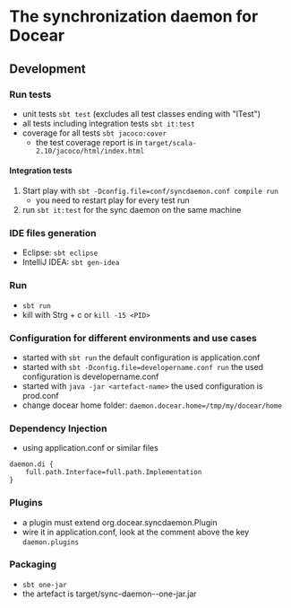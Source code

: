 # The synchronization daemon for Docear

## Development

### Run tests
* unit tests `sbt test` (excludes all test classes ending with "ITest")
* all tests including integration tests `sbt it:test`
* coverage for all tests `sbt jacoco:cover`
    * the test coverage report is in `target/scala-2.10/jacoco/html/index.html`

#### Integration tests
1. Start play with `sbt -Dconfig.file=conf/syncdaemon.conf compile run`
    * you need to restart play for every test run
2. run `sbt it:test` for the sync daemon on the same machine

### IDE files generation
* Eclipse: `sbt eclipse`
* IntelliJ IDEA: `sbt gen-idea`

### Run
* `sbt run`
* kill with Strg + c or `kill -15 <PID>`

### Configuration for different environments and use cases
* started with `sbt run` the default configuration is application.conf
* started with `sbt -Dconfig.file=developername.conf run` the used configuration is developername.conf
* started with `java -jar <artefact-name>` the used configuration is prod.conf
* change docear home folder: `daemon.docear.home=/tmp/my/docear/home`

### Dependency Injection
* using application.conf or similar files
```
daemon.di {
    full.path.Interface=full.path.Implementation
}
```

### Plugins
* a plugin must extend org.docear.syncdaemon.Plugin
* wire it in application.conf, look at the comment above the key `daemon.plugins`

### Packaging
* `sbt one-jar`
* the artefact is target/sync-daemon-<version>-one-jar.jar
